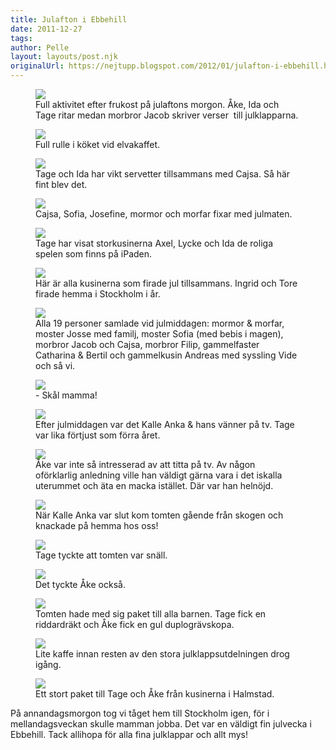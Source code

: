 ```yaml
---
title: Julafton i Ebbehill
date: 2011-12-27
tags: 	
author: Pelle
layout: layouts/post.njk
originalUrl: https://nejtupp.blogspot.com/2012/01/julafton-i-ebbehill.html
---
```


<figure>
	<img src="../../../img/2011/12/Julafton+på+Ebbehill-_MG_0378.jpg">
	<figcaption>Full aktivitet efter frukost på julaftons morgon. Åke, Ida och Tage ritar medan morbror Jacob skriver verser  till julklapparna.</figcaption>
</figure>

<figure>
	<img src="../../../img/2011/12/Julafton+på+Ebbehill-_MG_0397.jpg">
	<figcaption>Full rulle i köket vid elvakaffet.</figcaption>
</figure>

<figure>
	<img src="../../../img/2011/12/Julafton+på+Ebbehill-_MG_0413.jpg">
	<figcaption>Tage och Ida har vikt servetter tillsammans med Cajsa. Så här fint blev det.</figcaption>
</figure>

<figure>
	<img src="../../../img/2011/12/Julafton+på+Ebbehill-_MG_0464.jpg">
	<figcaption>Cajsa, Sofia, Josefine, mormor och morfar fixar med julmaten.</figcaption>
</figure>

<figure>
	<img src="../../../img/2011/12/Julafton+på+Ebbehill-_MG_0451.jpg">
	<figcaption>Tage har visat storkusinerna Axel, Lycke och Ida de roliga spelen som finns på iPaden.</figcaption>
</figure>

<figure>
	<img src="../../../img/2011/12/Julafton+på+Ebbehill-_MG_0462.jpg">
	<figcaption>Här är alla kusinerna som firade jul tillsammans. Ingrid och Tore firade hemma i Stockholm i år.</figcaption>
</figure>

<figure>
	<img src="../../../img/2011/12/Julafton+på+Ebbehill-_MG_0428.jpg">
	<figcaption>Alla 19 personer samlade vid julmiddagen: mormor & morfar, moster Josse med familj, moster Sofia (med bebis i magen), morbror Jacob och Cajsa, morbror Filip, gammelfaster Catharina & Bertil och gammelkusin Andreas med syssling Vide och så vi.</figcaption>
</figure>

<figure>
	<img src="../../../img/2011/12/Julafton+på+Ebbehill-_MG_0445.jpg">
	<figcaption>- Skål mamma!</figcaption>
</figure>

<figure>
	<img src="../../../img/2011/12/Julafton+på+Ebbehill-_MG_0474.jpg">
	<figcaption>Efter julmiddagen var det Kalle Anka & hans vänner på tv. Tage var lika förtjust som förra året.</figcaption>
</figure>

<figure>
	<img src="../../../img/2011/12/Julafton+på+Ebbehill-_MG_0476.jpg">
	<figcaption>Åke var inte så intresserad av att titta på tv. Av någon oförklarlig anledning ville han väldigt gärna vara i det iskalla uterummet och äta en macka istället. Där var han helnöjd.</figcaption>
</figure>

<figure>
	<img src="../../../img/2011/12/Julafton+på+Ebbehill-_MG_0500.jpg">
	<figcaption>När Kalle Anka var slut kom tomten gående från skogen och knackade på hemma hos oss!</figcaption>
</figure>

<figure>
	<img src="../../../img/2011/12/Julafton+på+Ebbehill-_MG_0509.jpg">
	<figcaption>Tage tyckte att tomten var snäll.</figcaption>
</figure>

<figure>
    <img src="../../../img/2011/12/Julafton+på+Ebbehill-_MG_0514.jpg">
    <figcaption>Det tyckte Åke också.</figcaption>
</figure>

<figure>
	<img src="../../../img/2011/12/Julafton+på+Ebbehill-_MG_0519.jpg">
	<figcaption>Tomten hade med sig paket till alla barnen. Tage fick en riddardräkt och Åke fick en gul duplogrävskopa.</figcaption>
</figure>

<figure>
	<img src="../../../img/2011/12/Julafton+på+Ebbehill-_MG_0550.jpg">
	<figcaption>Lite kaffe innan resten av den stora julklappsutdelningen drog igång. </figcaption>
</figure>

<figure>
	<img src="../../../img/2011/12/Julafton+på+Ebbehill-_MG_0556.jpg">
	<figcaption>Ett stort paket till Tage och Åke från kusinerna i Halmstad.</figcaption>
</figure>

På annandagsmorgon tog vi tåget hem till Stockholm igen, för i mellandagsveckan skulle mamman jobba. Det var en väldigt fin julvecka i Ebbehill. Tack allihopa för alla fina julklappar och allt mys!

